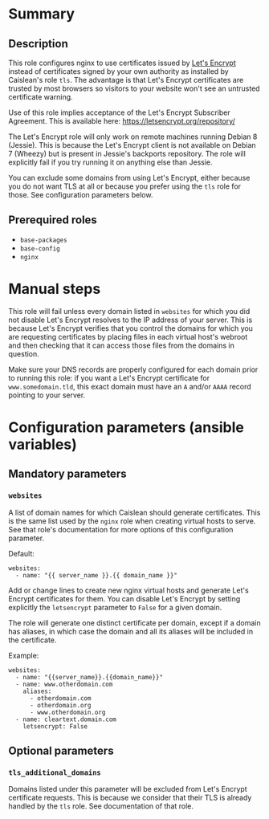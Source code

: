 # Summary

## Description

This role configures nginx to use certificates issued by [Let's
Encrypt](https://letsencrypt.org/) instead of certificates signed by your own
authority as installed by Caislean's role `tls`. The advantage is that Let's
Encrypt certificates are trusted by most browsers so visitors to your website
won't see an untrusted certificate warning.

Use of this role implies acceptance of the Let's Encrypt Subscriber Agreement.
This is available here: <https://letsencrypt.org/repository/>

The Let's Encrypt role will only work on remote machines running Debian 8
(Jessie). This is because the Let's Encrypt client is not available on Debian 7
(Wheezy) but is present in Jessie's backports repository. The role will
explicitly fail if you try running it on anything else than Jessie.

You can exclude some domains from using Let's Encrypt, either because you do not
want TLS at all or because you prefer using the `tls` role for those. See
configuration parameters below.

## Prerequired roles

- `base-packages`
- `base-config`
- `nginx`

# Manual steps

This role will fail unless every domain listed in `websites` for which you
did not disable Let's Encrypt resolves to the IP address of your server. This is
because Let's Encrypt verifies that you control the domains for which you are
requesting certificates by placing files in each virtual host's webroot and then
checking that it can access those files from the domains in question.

Make sure your DNS records are properly configured for each domain prior to
running this role: if you want a Let's Encrypt certificate for
`www.somedomain.tld`, this exact domain must have an `A` and/or `AAAA` record
pointing to your server.

# Configuration parameters (ansible variables)

## Mandatory parameters

### `websites`

A list of domain names for which Caislean should generate certificates. This is
the same list used by the `nginx` role when creating virtual hosts to serve. See
that role's documentation for more options of this configuration parameter.

Default:

    websites:
      - name: "{{ server_name }}.{{ domain_name }}"

Add or change lines to create new nginx virtual hosts and generate Let's Encrypt
certificates for them. You can disable Let's Encrypt by setting explicitly the
`letsencrypt` parameter to `False` for a given domain.

The role will generate one distinct certificate per domain, except if a domain
has aliases, in which case the domain and all its aliases will be included in
the certificate.

Example:

    websites:
      - name: "{{server_name}}.{{domain_name}}"
      - name: www.otherdomain.com
        aliases:
          - otherdomain.com
          - otherdomain.org
          - www.otherdomain.org
      - name: cleartext.domain.com
        letsencrypt: False

## Optional parameters

### `tls_additional_domains`

Domains listed under this parameter will be excluded from Let's Encrypt
certificate requests. This is because we consider that their TLS is already
handled by the `tls` role. See documentation of that role.
